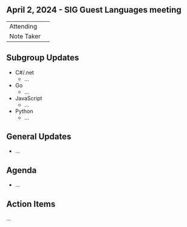 ## April 2, 2024 - SIG Guest Languages meeting

|          |      | 
| -------- | -------- |
| Attending  | 
| Note Taker | 

## Subgroup Updates

* C#/.net
    * ...
* Go
    * ...
* JavaScript
    * ...
* Python
    * ...

## General Updates

* ...

## Agenda

* ...

## Action Items

...

